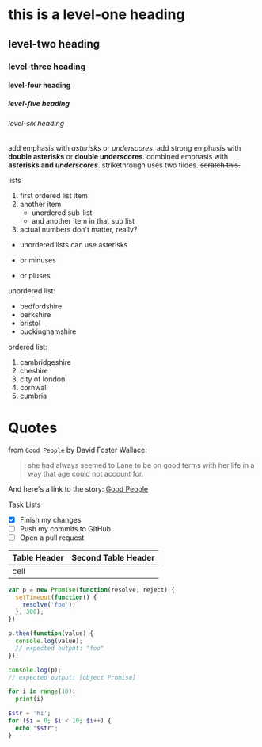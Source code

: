 # this is a level-one heading
## level-two heading
### level-three heading
#### level-four heading
##### level-five heading
###### level-six heading

add emphasis with *asterisks* or _underscores_.
add strong emphasis with **double asterisks** or __double underscores__.
combined emphasis with **asterisks and _underscores_**.
strikethrough uses two tildes. ~~scratch this.~~

lists
1. first ordered list item
2. another item
   * unordered sub-list
   * and another item in that sub list
3. actual numbers don't matter, really?

* unordered lists can use asterisks
- or minuses
+ or pluses

unordered list:
- bedfordshire
- berkshire
- bristol
- buckinghamshire

ordered list:
1. cambridgeshire
2. cheshire
3. city of london
4. cornwall
5. cumbria

# Quotes
from `Good People` by David Foster Wallace:
> she had always seemed to Lane to be on good terms with her life in a way that 
> age could not account for.

And here's a link to the story: [Good People](http://www.newyorker.com/magazine/2007/02/05/good-people)

Task Lists
- [x] Finish my changes
- [ ] Push my commits to GitHub
- [ ] Open a pull request

| Table Header | Second Table Header |
| ------------ | ------------------- |
| cell         |                     |


```javascript
var p = new Promise(function(resolve, reject) {
  setTimeout(function() {
    resolve('foo');
  }, 300);
})

p.then(function(value) {
  console.log(value);
  // expected output: "foo"
});

console.log(p);
// expected output: [object Promise]
```

```python
for i in range(10):
  print(i)
```

```php
$str = 'hi';
for ($i = 0; $i < 10; $i++) {
  echo "$str";
}
```
